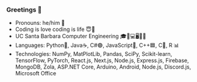 ### Greetings 👋

- Pronouns: he/him 👦
- Coding is love coding is life 😇🤩
- UC Santa Barbara Computer Engineering 🎓🔋💻🖥🔌💡
- Languages: Python🐍, Java☕, C#🟣, JavaScript🧾, C++🟦, C🔵, R 📊
- Technologies: NumPy, MatPlotLib, Pandas, SciPy, Scikit-learn, TensorFlow, PyTorch, React.js, Next.js, Node.js, Express.js, Firebase, MongoDB, Zola, ASP.NET Core, Arduino, Android, Node.js, Discord.js, Microsoft Office

